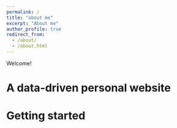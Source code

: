 ```yaml
---
permalink: /
title: "about me"
excerpt: "About me"
author_profile: true
redirect_from: 
  - /about/
  - /about.html
---
```


Welcome!



A data-driven personal website
======

Getting started
======
